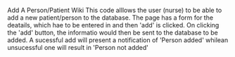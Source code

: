 Add A Person/Patient Wiki
This code alllows the user (nurse) to be able to add a new patient/person to the database. The page has a form for the deatails, which hae to be entered in
and then 'add' is clicked. On clicking the 'add' button, the informatio would then be sent to the database to be added. A sucessful add will present a 
notification of 'Person added' whilean unsucessful one will result in 'Person not added'

